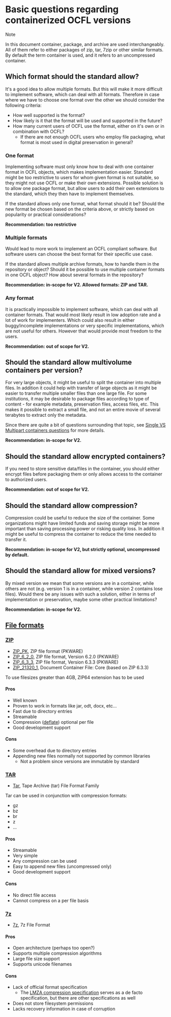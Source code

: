 # Basic questions regarding containerized OCFL versions

> [!NOTE]
> In this document container, package, and archive are used interchangeably.
> All of them refer to either packages of zip, tar, 7zip or other similar formats.
> By default the term container is used, and it refers to an uncompressed container.

## Which format should the standard allow?
It's a good idea to allow multiple formats. 
But this will make it more difficult to implement software, which can deal with all formats.
Therefore in case where we have to choose one format over the other we should consider the following criteria:
- How well supported is the format?
- How likely is it that the format will be used and supported in the future?
- How many current users of OCFL use the format, either on it's own or in combination with OCFL?
  - If there are not enough OCFL users who employ file packaging, what format is most used in digital preservation in general?

### One format
Implementing software must only know how to deal with one container format in OCFL objects, which makes implementation easier.
Standard might be too restrictive to users for whom given format is not suitable, so they might not use OCFL or make their own extensions.
Possible solution is to allow one package format, but allow users to add their own extensions to the standard, which they then have to implement themselves.

If the standard allows only one format, what format should it be?
Should the new format be chosen based on the criteria above, or strictly based on popularity or practical considerations?

**Recommendation: too restrictive**

### Multiple formats
Would lead to more work to implement an OCFL compliant software. 
But software users can choose the best format for their specific use case.

If the standard allows multiple archive formats, how to handle them in the repository or object?
Should it be possible to use multiple container formats in one OCFL object?
How about several formats in the repository?

**Recommendation: in-scope for V2. Allowed formats: ZIP and TAR.**

### Any format
It is practically impossible to implement software, which can deal with all container formats.
That would most likely result in low adoption rate and a lot of work for implementers.
Which could also result in either buggy/incomplete implementations or very specific implementations, which are not useful for others.
However that would provide most freedom to the users.

**Recommendation: out of scope for V2.**

## Should the standard allow multivolume containers per version?
For very large objects, it might be useful to split the container into multiple files.
In addition it could help with transfer of large objects as it might be easier to transfer multiple smaller files than one large file.
For some institutions, it may be desirable to package files according to type of content - for example metadata, preservation files, access files, etc. 
This makes it possible to extract a small file, and not an entire movie of several terabytes to extract only the metadata.

Since there are quite a bit of questions surrounding that topic, see [Single VS Multipart containers questions](single-vs-multipart-containers-questions.md) for more details.

**Recommendation: in-scope for V2.**

## Should the standard allow encrypted containers?
If you need to store sensitive data/files in the container, you should either encrypt files before packaging them or only allows access to the container to authorized users.

**Recommendation: out of scope for V2.**

## Should the standard allow compression?
Compression could be useful to reduce the size of the container.
Some organizations might have limited funds and saving storage might be more important than saving processing power or risking quality loss.
In addition it might be useful to compress the container to reduce the time needed to transfer it.

**Recommendation: in-scope for V2, but strictly optional, uncompressed by default.**

## Should the standard allow for mixed versions?
By mixed version we mean that some versions are in a container, while others are not (e.g. version 1 is in a container, while version 2 contains lose files).
Would there be any issues with such a solution, either in terms of implementation or preservation, maybe some other practical limitations?

**Recommendation: in-scope for V2.**

## [File formats](https://en.wikipedia.org/wiki/List_of_archive_formats)

### [ZIP](https://en.wikipedia.org/wiki/ZIP_(file_format)) 
* [ZIP_PK](https://www.loc.gov/preservation/digital/formats/fdd/fdd000354.shtml), ZIP file format (PKWARE)
* [ZIP_6_2_0](https://www.loc.gov/preservation/digital/formats/fdd/fdd000355.shtml), ZIP file format, Version 6.2.0 (PKWARE)
* [ZIP_6_3_3](https://www.loc.gov/preservation/digital/formats/fdd/fdd000362.shtml), ZIP file format, Version 6.3.3 (PKWARE)
* [ZIP_21320_1](https://www.loc.gov/preservation/digital/formats/fdd/fdd000361.shtml), Document Container File: Core (based on ZIP 6.3.3)

To use filesizes greater than 4GB, ZIP64 extension has to be used

#### Pros
* Well known
* Proven to work in formats like jar, odt, docx, etc...
* Fast due to directory entries
* Streamable
* Compression ([deflate](https://en.wikipedia.org/wiki/Deflate)) optional per file
* Good development support

#### Cons
* Some overhead due to directory entries
* Appending new files normally not supported by common libraries
  * Not a problem since versions are immutable by standard

### [TAR](https://en.wikipedia.org/wiki/Tar_%28computing%29)
* [Tar](https://www.loc.gov/preservation/digital/formats/fdd/fdd000531.shtml), Tape Archive (tar) File Format Family

Tar can be used in conjunction with compression formats:
* gz
* bz
* br
* z
* ...

#### Pros
* Streamable
* Very simple
* Any compression can be used
* Easy to append new files (uncompressed only)
* Good development support

#### Cons
* No direct file access
* Cannot compress on a per file basis 

### [7z](https://en.wikipedia.org/wiki/7z)
* [7z](https://www.loc.gov/preservation/digital/formats/fdd/fdd000539.shtml), 7z File Format

#### Pros
* Open architecture (perhaps too open?)
* Supports multiple compression algorithms
* Large file size support
* Supports unicode filenames

#### Cons
* Lack of official format specification
  * The [LMZA compression specification](https://github.com/jljusten/LZMA-SDK/blob/master/DOC/7zFormat.txt) serves as a de facto specification, but there are other specifications as well
* Does not store filesystem permissions
* Lacks recovery information in case of corruption
